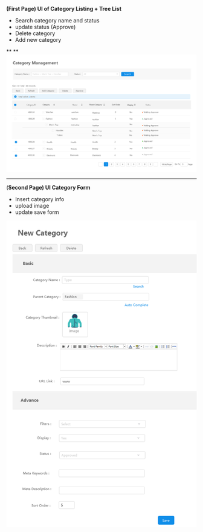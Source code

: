 **\(First Page\) UI of Category Listing + Tree List**

* Search category name and status
* update status \(Approve\) 
* Delete category 
* Add new category 

** **![](/assets/category.png)

---

\(**Second Page\) UI Category Form**

* Insert category info 
* upload image 
* update save form  

![](/assets/categoryform.png)


